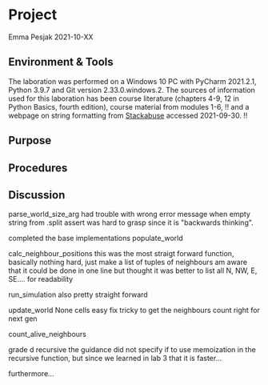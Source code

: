 # Project
Emma Pesjak 2021-10-XX
## Environment & Tools
The laboration was performed on a Windows 10 PC with PyCharm 2021.2.1, Python 3.9.7 and Git version 2.33.0.windows.2. 
The sources of information used for this laboration has been course literature
(chapters 4-9, 12 in Python Basics, fourth edition), course material from modules 1-6,
!!
and a webpage on string formatting from [Stackabuse](https://stackabuse.com/formatting-strings-with-python/) 
accessed 2021-09-30.
!!


## Purpose

## Procedures

## Discussion







parse_world_size_arg
had trouble with wrong error message when empty string from .split
assert was hard to grasp since it is "backwards thinking".

completed the base implementations 
populate_world

calc_neighbour_positions
this was the most straigt forward function, basically nothing hard, just make a list of tuples of neighbours
am aware that it could be done in one line but thought it was better to list all  N, NW, E, SE.... for readability


run_simulation
also pretty straight forward

update_world
None cells easy fix
tricky to get the neighbours count right for next gen

count_alive_neighbours


grade d recursive
the guidance did not specify if to use memoization in the recursive function, but since we learned 
in lab 3 that it is faster...


furthermore...